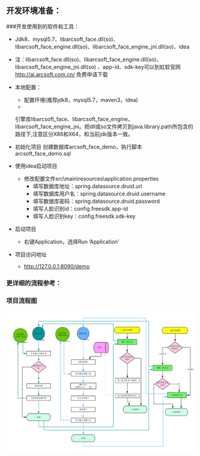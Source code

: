 ## 开发环境准备：

###开发使用到的软件和工具：

* Jdk8、mysql5.7、libarcsoft_face.dll(so)、libarcsoft_face_engine.dll(so)、libarcsoft_face_engine_jni.dll(so)、idea
* 注：libarcsoft_face.dll(so)、libarcsoft_face_engine.dll(so)、libarcsoft_face_engine_jni.dll(so)
  、app-id、sdk-key可以到虹软官网 http://ai.arcsoft.com.cn/ 免费申请下载


* 本地配置：
    * 配置环境(推荐jdk8，mysql5.7，maven3，idea)
    *
  引擎库libarcsoft_face、libarcsoft_face_engine、libarcsoft_face_engine_jni。把dll或so文件拷贝到java.library.path所包含的路径下,注意区分X86和X64，和当前jdk版本一致。

* 初始化项目
  创建数据库arcsoft_face_demo，执行脚本arcsoft_face_demo.sql

* 使用idea启动项目
    * 修改配置文件src\main\resources\application.properties
        * 填写数据库地址：spring.datasource.druid.url
        * 填写数据库用户名：spring.datasource.druid.username
        * 填写数据库密码：spring.datasource.druid.password
        * 填写人脸识别id：config.freesdk.app-id
        * 填写人脸识别key：config.freesdk.sdk-key


* 启动项目
    * 右键Application，选择Run ‘Application’


* 项目访问地址
    * http://127.0.0.1:8090/demo

### 更详细的流程参考：

### 项目流程图

![](人脸流程.png)


